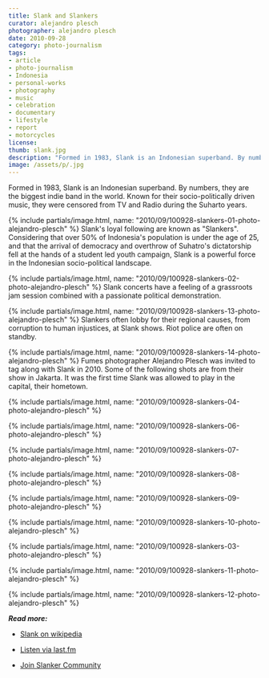 ```yaml
---
title: Slank and Slankers
curator: alejandro plesch
photographer: alejandro plesch
date: 2010-09-28
category: photo-journalism
tags:
- article
- photo-journalism
- Indonesia
- personal-works
- photography
- music
- celebration
- documentary
- lifestyle
- report
- motorcycles
license:
thumb: slank.jpg
description: "Formed in 1983, Slank is an Indonesian superband. By numbers, they are the biggest indie band in the world. Known for their socio-politically driven music, they were censored from TV and Radio during the Suharto years."
image: /assets/p/.jpg
---
```


Formed in 1983, Slank is an Indonesian superband. By numbers, they are the biggest indie band in the world. Known for their socio-politically driven music, they were censored from TV and Radio during the Suharto years.

{% include partials/image.html, name: "2010/09/100928-slankers-01-photo-alejandro-plesch" %}
Slank's loyal following are known as "Slankers". Considering that over 50% of Indonesia's population is under the age of 25, and that the arrival of democracy and overthrow of Suhatro's dictatorship fell at the hands of a student led youth campaign, Slank is a powerful force in the Indonesian socio-political landscape.  


{% include partials/image.html, name: "2010/09/100928-slankers-02-photo-alejandro-plesch" %}
Slank  concerts have a feeling of a grassroots jam session combined with a passionate political demonstration.

{% include partials/image.html, name: "2010/09/100928-slankers-13-photo-alejandro-plesch" %}  Slankers often lobby for their regional causes, from corruption to human injustices, at Slank shows. Riot police are often on standby.


{% include partials/image.html, name: "2010/09/100928-slankers-14-photo-alejandro-plesch" %}
Fumes photographer Alejandro Plesch was invited to tag along with Slank in 2010.  Some of the following shots are from their show in Jakarta.  It was the first time Slank was allowed to play in the capital, their hometown.


{% include partials/image.html, name: "2010/09/100928-slankers-04-photo-alejandro-plesch" %}

{% include partials/image.html, name: "2010/09/100928-slankers-06-photo-alejandro-plesch" %}

{% include partials/image.html, name: "2010/09/100928-slankers-07-photo-alejandro-plesch" %}

{% include partials/image.html, name: "2010/09/100928-slankers-08-photo-alejandro-plesch" %}

{% include partials/image.html, name: "2010/09/100928-slankers-09-photo-alejandro-plesch" %}

{% include partials/image.html, name: "2010/09/100928-slankers-10-photo-alejandro-plesch" %}

{% include partials/image.html, name: "2010/09/100928-slankers-03-photo-alejandro-plesch" %}

{% include partials/image.html, name: "2010/09/100928-slankers-11-photo-alejandro-plesch" %}

{% include partials/image.html, name: "2010/09/100928-slankers-12-photo-alejandro-plesch" %}





_**Read more:**_

- <a   href="https://en.wikipedia.org/wiki/Slank">Slank on wikipedia</a>

- <a   href="http://www.last.fm/music/Slank/_/Terlalu+Manis">Listen via last.fm</a>

- <a   href=" https://www.facebook.com/SLANKERS-Community-47352529182/timeline/">Join Slanker Community</a>
